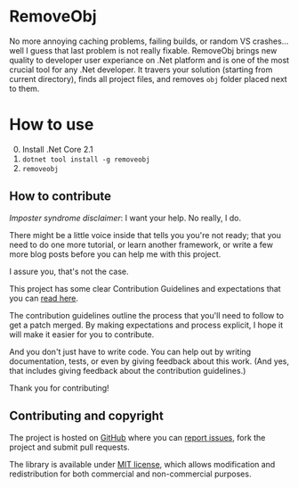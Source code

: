 # RemoveObj

No more annoying caching problems, failing builds, or random VS crashes... well I guess that last problem is not really fixable. RemoveObj brings new quality to developer user experiance on .Net platform and is one of the most crucial tool for any .Net developer. It travers your solution (starting from current directory), finds all project files, and removes `obj` folder placed next to them.

# How to use

0. Install .Net Core 2.1
1. `dotnet tool install -g removeobj`
2. `removeobj`

## How to contribute

*Imposter syndrome disclaimer*: I want your help. No really, I do.

There might be a little voice inside that tells you you're not ready; that you need to do one more tutorial, or learn another framework, or write a few more blog posts before you can help me with this project.

I assure you, that's not the case.

This project has some clear Contribution Guidelines and expectations that you can [read here](https://github.com/Krzysztof-Cieslak/RemoveObj/blob/master/CONTRIBUTING.md).

The contribution guidelines outline the process that you'll need to follow to get a patch merged. By making expectations and process explicit, I hope it will make it easier for you to contribute.

And you don't just have to write code. You can help out by writing documentation, tests, or even by giving feedback about this work. (And yes, that includes giving feedback about the contribution guidelines.)

Thank you for contributing!


## Contributing and copyright

The project is hosted on [GitHub](https://github.com/Krzysztof-Cieslak/RemoveObj) where you can [report issues](https://github.com/Krzysztof-Cieslak/RemoveObj/issues), fork
the project and submit pull requests.

The library is available under [MIT license](https://github.com/Krzysztof-Cieslak/RemoveObj/blob/master/LICENSE.md), which allows modification and redistribution for both commercial and non-commercial purposes.
